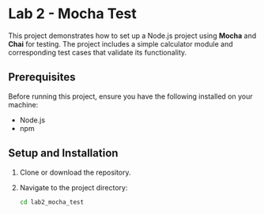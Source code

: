 # Lab 2 - Mocha Test

This project demonstrates how to set up a Node.js project using **Mocha** and **Chai** for testing. The project includes a simple calculator module and corresponding test cases that validate its functionality.

## Prerequisites

Before running this project, ensure you have the following installed on your machine:

- Node.js
- npm

## Setup and Installation

1. Clone or download the repository.

2. Navigate to the project directory:

   ```bash
   cd lab2_mocha_test
